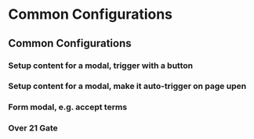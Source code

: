 # Common Configurations



## Common Configurations

### Setup content for a modal, trigger with a button



### Setup content for a modal, make it auto-trigger on page upen



### Form modal, e.g. accept terms&#x20;



### Over 21 Gate&#x20;

